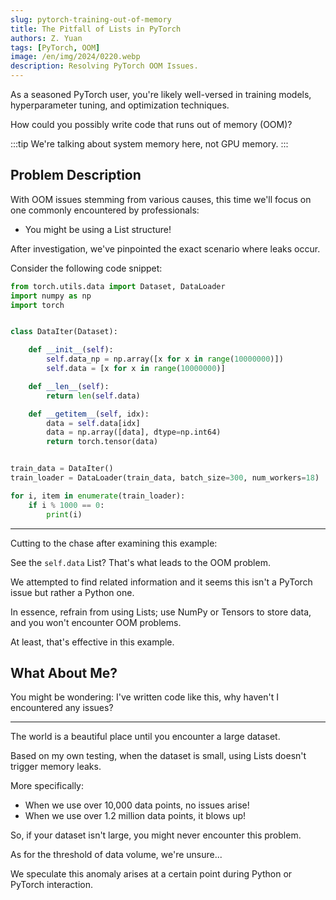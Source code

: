 ```yaml
---
slug: pytorch-training-out-of-memory
title: The Pitfall of Lists in PyTorch
authors: Z. Yuan
tags: [PyTorch, OOM]
image: /en/img/2024/0220.webp
description: Resolving PyTorch OOM Issues.
---
```


As a seasoned PyTorch user, you're likely well-versed in training models, hyperparameter tuning, and optimization techniques.

How could you possibly write code that runs out of memory (OOM)?

<!-- truncate -->

:::tip
We're talking about system memory here, not GPU memory.
:::

## Problem Description

With OOM issues stemming from various causes, this time we'll focus on one commonly encountered by professionals:

- You might be using a List structure!

After investigation, we've pinpointed the exact scenario where leaks occur.

Consider the following code snippet:

```python
from torch.utils.data import Dataset, DataLoader
import numpy as np
import torch


class DataIter(Dataset):

    def __init__(self):
        self.data_np = np.array([x for x in range(10000000)])
        self.data = [x for x in range(10000000)]

    def __len__(self):
        return len(self.data)

    def __getitem__(self, idx):
        data = self.data[idx]
        data = np.array([data], dtype=np.int64)
        return torch.tensor(data)


train_data = DataIter()
train_loader = DataLoader(train_data, batch_size=300, num_workers=18)

for i, item in enumerate(train_loader):
    if i % 1000 == 0:
        print(i)
```

---

Cutting to the chase after examining this example:

See the `self.data` List? That's what leads to the OOM problem.

We attempted to find related information and it seems this isn't a PyTorch issue but rather a Python one.

In essence, refrain from using Lists; use NumPy or Tensors to store data, and you won't encounter OOM problems.

At least, that's effective in this example.

## What About Me?

You might be wondering: I've written code like this, why haven't I encountered any issues?

---

The world is a beautiful place until you encounter a large dataset.

Based on my own testing, when the dataset is small, using Lists doesn't trigger memory leaks.

More specifically:

- When we use over 10,000 data points, no issues arise!
- When we use over 1.2 million data points, it blows up!

So, if your dataset isn't large, you might never encounter this problem.

As for the threshold of data volume, we're unsure...

We speculate this anomaly arises at a certain point during Python or PyTorch interaction.

